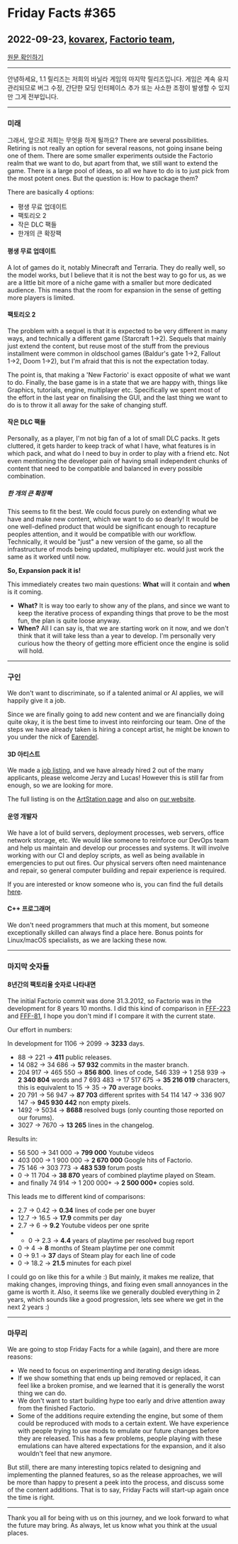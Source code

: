# Friday Facts #365

## 2022-09-23, [kovarex](https://factorio.com/blog/author/kovarex), [Factorio team](https://factorio.com/blog/author/Factorio%20team),

[원문 확인하기](https://factorio.com/blog/post/fff-365)

---

안녕하세요,
1.1 릴리즈는 저희의 바닐라 게임의 마지막 릴리즈입니다. 게임은 계속 유지 관리되므로 버그 수정, 간단한 모딩 인터페이스 추가 또는 사소한 조정이 발생할 수 있지만 그게 전부입니다.

---

### 미래

그래서, 앞으로 저희는 무엇을 하게 될까요? There are several possibilities. Retiring is not really an option for several reasons, not going insane being one of them. There are some smaller experiments outside the Factorio realm that we want to do, but apart from that, we still want to extend the game. There is a large pool of ideas, so all we have to do is to just pick from the most potent ones. But the question is: How to package them?

There are basically 4 options:

-   평생 무료 업데이트
-   팩토리오 2
-   작은 DLC 팩들
-   한개의 큰 확장팩

#### 평생 무료 업데이트

A lot of games do it, notably Minecraft and Terraria. They do really well, so the model works, but I believe that it is not the best way to go for us, as we are a little bit more of a niche game with a smaller but more dedicated audience. This means that the room for expansion in the sense of getting more players is limited.

#### 팩토리오 2

The problem with a sequel is that it is expected to be very different in many ways, and technically a different game (Starcraft 1→2). Sequels that mainly just extend the content, but reuse most of the stuff from the previous installment were common in oldschool games (Baldur's gate 1→2, Fallout 1→2, Doom 1→2), but I'm afraid that this is not the expectation today.

The point is, that making a 'New Factorio' is exact opposite of what we want to do. Finally, the base game is in a state that we are happy with, things like Graphics, tutorials, engine, multiplayer etc. Specifically we spent most of the effort in the last year on finalising the GUI, and the last thing we want to do is to throw it all away for the sake of changing stuff.

#### 작은 DLC 팩들

Personally, as a player, I'm not big fan of a lot of small DLC packs. It gets cluttered, it gets harder to keep track of what I have, what features is in which pack, and what do I need to buy in order to play with a friend etc. Not even mentioning the developer pain of having small independent chunks of content that need to be compatible and balanced in every possible combination.

##### 한 개의 큰 확장팩

This seems to fit the best. We could focus purely on extending what we have and make new content, which we want to do so dearly! It would be one well-defined product that would be significant enough to recapture peoples attention, and it would be compatible with our workflow. Technically, it would be "just" a new version of the game, so all the infrastructure of mods being updated, multiplayer etc. would just work the same as it worked until now.

**So, Expansion pack it is!**

This immediately creates two main questions: **What** will it contain and **when** is it coming.

-   **What?** It is way too early to show any of the plans, and since we want to keep the iterative process of expanding things that prove to be the most fun, the plan is quite loose anyway.
-   **When?** All I can say is, that we are starting work on it now, and we don't think that it will take less than a year to develop. I'm personally very curious how the theory of getting more efficient once the engine is solid will hold.

---

### 구인

We don't want to discriminate, so if a talented animal or AI applies, we will happily give it a job.

Since we are finally going to add new content and we are financially doing quite okay, it is the best time to invest into reinforcing our team. One of the steps we have already taken is hiring a concept artist, he might be known to you under the nick of [Earendel](https://mods.factorio.com/user/Earendel).

#### 3D 아티스트

We made a [job listing](https://www.artstation.com/jobs/l6Ra), and we have already hired 2 out of the many applicants, please welcome Jerzy and Lucas! However this is still far from enough, so we are looking for more.

The full listing is on the [ArtStation page](https://www.artstation.com/jobs/l6Ra) and also on [our website](https://factorio.com/job/3D-artist).

#### 운영 개발자

We have a lot of build servers, deployment processes, web servers, office network storage, etc. We would like someone to reinforce our DevOps team and help us maintain and develop our processes and systems. It will involve working with our CI and deploy scripts, as well as being available in emergencies to put out fires. Our physical servers often need maintenance and repair, so general computer building and repair experience is required.

If you are interested or know someone who is, you can find the full details [here](https://factorio.com/job/operations-developer).

#### C++ 프로그래머

We don't need programmers that much at this moment, but someone exceptionally skilled can always find a place here. Bonus points for Linux/macOS specialists, as we are lacking these now.

---

### 마지막 숫자들

#### 8년간의 팩토리올 숫자로 나타내면

The initial Factorio commit was done 31.3.2012, so Factorio was in the development for 8 years 10 months. I did this kind of comparison in [FFF-223](../201~300/223.md) and [FFF-81](../1~100/81.md), I hope you don't mind if I compare it with the current state.

Our effort in numbers:

In development for 1106 → 2099 → **3233** days.

-   88 → 221 → **411** public releases.
-   14 082 → 34 686 → **57 932** commits in the master branch.
-   204 917 → 465 550 → **856 800**. lines of code, 546 339 → 1 258 939 → **2 340 804** words and 7 693 483 → 17 517 675 → **35 216 019** characters, this is equivalent to 15 → 35 → **70** average books.
-   20 791 → 56 947 → **87 703** different sprites with 54 114 147 → 336 907 147 → **945 930 442** non empty pixels.
-   1492 → 5034 → **8688** resolved bugs (only counting those reported on our forums).
-   3027 → 7670 → **13 265** lines in the changelog.

Results in:

-   56 500 → 341 000 → **799 000** Youtube videos
-   403 000 → 1 900 000 → **2 670 000** Google hits of Factorio.
-   75 146 → 303 773 → **483 539** forum posts
-   0 → 11 704 → **38 870** years of combined playtime played on Steam.
-   and finally 74 914 → 1 200 000+ → **2 500 000+** copies sold.

This leads me to different kind of comparisons:

-   2.7 → 0.42 → **0.34** lines of code per one buyer
-   12.7 → 16.5 → **17.9** commits per day
-   2.7 → 6 → **9.2** Youtube videos per one sprite
-   -   0 → 2.3 → **4.4** years of playtime per resolved bug report
-   0 → 4 → **8** months of Steam playtime per one commit
-   0 → 9.1 → **37** days of Steam play for each line of code
-   0 → 18.2 → **21.5** minutes for each pixel

I could go on like this for a while :) But mainly, it makes me realize, that making changes, improving things, and fixing even small annoyances in the game is worth it. Also, it seems like we generally doubled everything in 2 years, which sounds like a good progression, lets see where we get in the next 2 years :)

---

### 마무리

We are going to stop Friday Facts for a while (again), and there are more reasons:

-   We need to focus on experimenting and iterating design ideas.
-   If we show something that ends up being removed or replaced, it can feel like a broken promise, and we learned that it is generally the worst thing we can do.
-   We don't want to start building hype too early and drive attention away from the finished Factorio.
-   Some of the additions require extending the engine, but some of them could be reproduced with mods to a certain extent. We have experience with people trying to use mods to emulate our future changes before they are released. This has a few problems, people playing with these emulations can have altered expectations for the expansion, and it also wouldn't feel that new anymore.

But still, there are many interesting topics related to designing and implementing the planned features, so as the release approaches, we will be more than happy to present a peek into the process, and discuss some of the content additions. That is to say, Friday Facts will start-up again once the time is right.

---

Thank you all for being with us on this journey, and we look forward to what the future may bring. As always, let us know what you think at the usual places.
